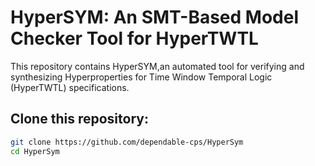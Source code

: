 # HyperSYM: An SMT-Based Model Checker Tool for HyperTWTL
This repository contains HyperSYM,an automated tool for verifying and synthesizing Hyperproperties for Time Window Temporal Logic (HyperTWTL) specifications.

## Clone this repository:
```sh
git clone https://github.com/dependable-cps/HyperSym
cd HyperSym


